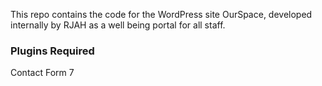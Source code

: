 This repo contains the code for the WordPress site OurSpace, developed internally by RJAH as a well being portal for all staff.

### Plugins Required

Contact Form 7